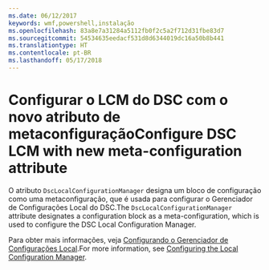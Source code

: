 ```yaml
---
ms.date: 06/12/2017
keywords: wmf,powershell,instalação
ms.openlocfilehash: 83a8e7a31284a5112fb0f2c5a2f712d31fbe83d7
ms.sourcegitcommit: 54534635eedacf531d8d6344019dc16a50b8b441
ms.translationtype: HT
ms.contentlocale: pt-BR
ms.lasthandoff: 05/17/2018
---
```

# <a name="configure-dsc-lcm-with-new-meta-configuration-attribute"></a><span data-ttu-id="006c1-102">Configurar o LCM do DSC com o novo atributo de metaconfiguração</span><span class="sxs-lookup"><span data-stu-id="006c1-102">Configure DSC LCM with new meta-configuration attribute</span></span>

<span data-ttu-id="006c1-103">O atributo `DscLocalConfigurationManager` designa um bloco de configuração como uma metaconfiguração, que é usada para configurar o Gerenciador de Configurações Local do DSC.</span><span class="sxs-lookup"><span data-stu-id="006c1-103">The `DscLocalConfigurationManager` attribute designates a configuration block as a meta-configuration, which is used to configure the DSC Local Configuration Manager.</span></span>

<span data-ttu-id="006c1-104">Para obter mais informações, veja [Configurando o Gerenciador de Configurações Local](https://msdn.microsoft.com/powershell/dsc/metaconfig).</span><span class="sxs-lookup"><span data-stu-id="006c1-104">For more information, see [Configuring the Local Configuration Manager](https://msdn.microsoft.com/powershell/dsc/metaconfig).</span></span>
